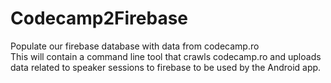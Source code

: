 # Codecamp2Firebase
Populate our firebase database with data from codecamp.ro  
This will contain a command line tool that crawls codecamp.ro and uploads data related to speaker sessions to firebase to be used by the Android app.
